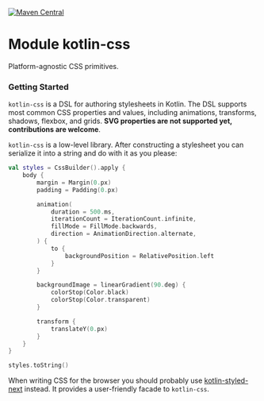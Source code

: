 [![Maven Central](https://img.shields.io/maven-central/v/org.jetbrains.kotlin-wrappers/kotlin-css)](https://search.maven.org/artifact/org.jetbrains.kotlin-wrappers/kotlin-css)

# Module kotlin-css

Platform-agnostic CSS primitives.

### Getting Started

`kotlin-css` is a DSL for authoring stylesheets in Kotlin. The DSL supports most common CSS properties and values,
including animations, transforms, shadows, flexbox, and grids. **SVG properties are not supported yet,
contributions are welcome**.

`kotlin-css` is a low-level library. After constructing a stylesheet you can serialize it into a string and do with it
as you please:

```kotlin
val styles = CssBuilder().apply {
    body {
        margin = Margin(0.px)
        padding = Padding(0.px)

        animation(
            duration = 500.ms,
            iterationCount = IterationCount.infinite,
            fillMode = FillMode.backwards,
            direction = AnimationDirection.alternate,
        ) {
            to {
                backgroundPosition = RelativePosition.left
            }
        }

        backgroundImage = linearGradient(90.deg) {
            colorStop(Color.black)
            colorStop(Color.transparent)
        }

        transform {
            translateY(0.px)
        }
    }
}

styles.toString()
```

When writing CSS for the browser you should probably use
[kotlin-styled-next](https://github.com/JetBrains/kotlin-wrappers/tree/master/kotlin-styled-next) instead. It provides a
user-friendly facade to `kotlin-css`.
